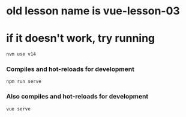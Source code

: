 # old lesson name is vue-lesson-03
# if it doesn't work, try running 
```
nvm use v14
```

### Compiles and hot-reloads for development
```
npm run serve
```

### Also compiles and hot-reloads for development
```
vue serve
```
